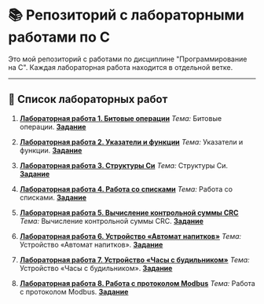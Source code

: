 # 📚 Репозиторий с лабораторными работами по C

Это мой репозиторий с работами по дисциплине "Программирование на C". Каждая лабораторная работа находится в отдельной ветке.

---

## 🚀 Список лабораторных работ

1.  **[Лабораторная работа 1. Битовые операции](https://github.com/daz445/lab_C/tree/lab-1)**
    *Тема:* Битовые операции. **[Задание](https://stud.lms.tpu.ru/mod/assign/view.php?id=570242)**

2.  **[Лабораторная работа 2. Указатели и функции](https://github.com/daz445/lab_C/tree/lab-2)**
    *Тема:* Указатели и функции. **[Задание](https://stud.lms.tpu.ru/mod/assign/view.php?id=570243)**

3.  **[Лабораторная работа 3. Структуры Си](https://github.com/daz445/lab_C/tree/lab-3)**
    *Тема:* Структуры Си. **[Задание](https://stud.lms.tpu.ru/mod/assign/view.php?id=570244)**

4.  **[Лабораторная работа 4. Работа со списками](https://github.com/daz445/lab_C/tree/lab-4)**
    *Тема:* Работа со списками. **[Задание](https://stud.lms.tpu.ru/mod/assign/view.php?id=570245)**

5.  **[Лабораторная работа 5. Вычисление контрольной суммы CRC](https://github.com/daz445/lab_C/tree/lab-5)**
    *Тема:* Вычисление контрольной суммы CRC. **[Задание](https://stud.lms.tpu.ru/mod/assign/view.php?id=570246)**

6.  **[Лабораторная работа 6. Устройство «Автомат напитков»](https://github.com/daz445/lab_C/tree/lab-6)**
    *Тема:* Устройство «Автомат напитков». **[Задание](https://stud.lms.tpu.ru/mod/assign/view.php?id=570247)**

7.  **[Лабораторная работа 7. Устройство «Часы с будильником»](https://github.com/daz445/lab_C/tree/lab-7)**
    *Тема:* Устройство «Часы с будильником». **[Задание](https://stud.lms.tpu.ru/mod/assign/view.php?id=570248)**

8.  **[Лабораторная работа 8. Работа с протоколом Modbus](https://github.com/daz445/lab_C/tree/lab-8)**
    *Тема:* Работа с протоколом Modbus. **[Задание](https://stud.lms.tpu.ru/mod/assign/view.php?id=570249)**
